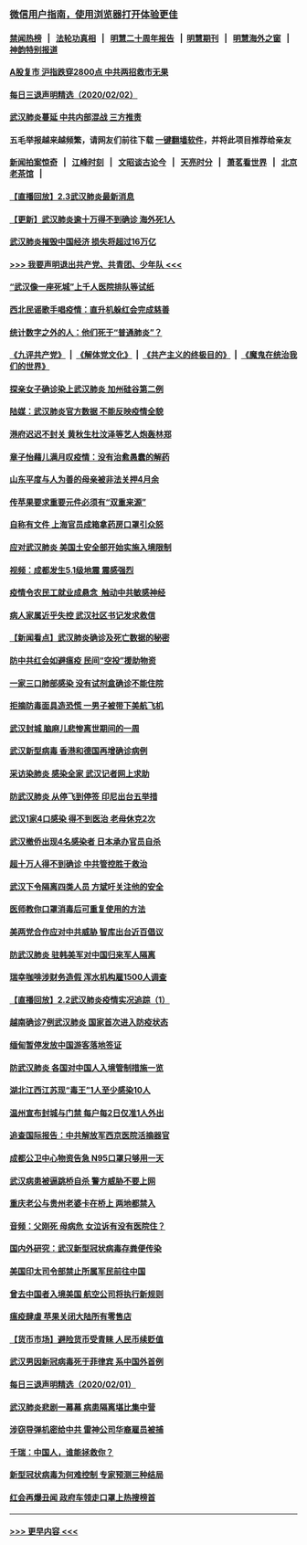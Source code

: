 ### [微信用户指南，使用浏览器打开体验更佳](https://github.com/gfw-breaker/banned-news1/blob/master/indexes/wechat-guide.md?t=0)
#### [禁闻热榜](热点新闻.md?t=0)  &nbsp;&nbsp;|&nbsp;&nbsp; [法轮功真相](https://github.com/gfw-breaker/truth/blob/master/README.md?t=0) &nbsp;&nbsp;|&nbsp;&nbsp; [明慧二十周年报告](https://github.com/gfw-breaker/mh-reports/blob/master/README.md?t=0) &nbsp;&nbsp;|&nbsp;&nbsp;[明慧期刊](https://github.com/gfw-breaker/mh-qikan) &nbsp;&nbsp;|&nbsp;&nbsp; [明慧海外之窗](https://github.com/gfw-breaker/mh-news/blob/master/README.md?t=0) &nbsp;&nbsp;|&nbsp;&nbsp; [神韵特别报道](https://github.com/gfw-breaker/mh-news/blob/master/shenyun.md?t=0)
#### [A股复市 沪指跌穿2800点 中共两招救市无果](../pages/nsc413/n11839859.md?t=02031222) 
#### [每日三退声明精选（2020/02/02）](../pages/nsc413/n11840257.md?t=02031222) 
#### [武汉肺炎蔓延 中共内部混战 三方推责](../pages/nsc413/n11839612.md?t=02031222) 
#### 五毛举报越来越频繁，请网友们前往下载 [一键翻墙软件](https://github.com/gfw-breaker/ssr-accounts)，并将此项目推荐给亲友
#### [新闻拍案惊奇](https://github.com/gfw-breaker/banned-news1/blob/master/pages/link4.md) &nbsp;&nbsp;|&nbsp;&nbsp; [江峰时刻](https://github.com/gfw-breaker/banned-news1/blob/master/pages/link4.md) &nbsp;&nbsp;|&nbsp;&nbsp; [文昭谈古论今](https://github.com/gfw-breaker/banned-news1/blob/master/pages/link4.md) &nbsp;&nbsp;|&nbsp;&nbsp; [天亮时分](https://github.com/gfw-breaker/banned-news1/blob/master/pages/link4.md) &nbsp;&nbsp;|&nbsp;&nbsp; [萧茗看世界](https://github.com/gfw-breaker/banned-news1/blob/master/pages/link4.md) &nbsp;&nbsp;|&nbsp;&nbsp; [北京老茶馆](https://github.com/gfw-breaker/banned-news1/blob/master/pages/link4.md) &nbsp;&nbsp;|&nbsp;&nbsp; 
#### [【直播回放】2.3武汉肺炎最新消息](../pages/nsc413/n11840124.md?t=02031222) 
#### [【更新】武汉肺炎逾十万得不到确诊 海外死1人](../pages/nsc413/n11801312.md?t=02031222) 
#### [武汉肺炎摧毁中国经济 损失将超过16万亿](../pages/nsc413/n11839723.md?t=02031222) 
#### [>>> 我要声明退出共产党、共青团、少年队 <<<](https://github.com/begood0513/goodnews/blob/master/quit/letter.md) 
#### [“武汉像一座死城”上千人医院排队等试纸](../pages/nsc413/n11839724.md?t=02031222) 
#### [西北民谣歌手唱疫情：直升机躲红会完成慈善](../pages/nsc413/n11839757.md?t=02031222) 
#### [统计数字之外的人：他们死于“普通肺炎”？](../pages/nsc413/n11839788.md?t=02031222) 
#### [《九评共产党》](https://github.com/begood0513/9ping.md/blob/master/README.md) &nbsp;|&nbsp; [《解体党文化》](../../../../jtdwh.md/blob/master/README.md)  &nbsp;|&nbsp; [《共产主义的终极目的》](../../../../gczydzjmd.md/blob/master/README.md) &nbsp;|&nbsp; [《魔鬼在统治我们的世界》](../../../../mgztzwmdsj.md/blob/master/README.md) 
#### [探亲女子确诊染上武汉肺炎 加州硅谷第二例](../pages/nsc413/n11839784.md?t=02031222) 
#### [陆媒：武汉肺炎官方数据 不能反映疫情全貌](../pages/nsc413/n11839828.md?t=02031222) 
#### [港府迟迟不封关 黄秋生杜汶泽等艺人炮轰林郑](../pages/nsc413/n11839562.md?t=02031222) 
#### [章子怡藉儿满月叹疫情：没有治愈愚蠢的解药](../pages/nsc413/n11839428.md?t=02031222) 
#### [山东平度与人为善的母亲被非法关押4月余](../pages/nsc413/n11834949.md?t=02031222) 
#### [传苹果要求重要元件必须有“双重来源”](../pages/nsc413/n11839717.md?t=02031222) 
#### [自称有文件 上海官员成箱拿药房口罩引众怒](../pages/nsc413/n11839279.md?t=02031222) 
#### [应对武汉肺炎 美国土安全部开始实施入境限制](../pages/nsc413/n11839729.md?t=02031222) 
#### [视频：成都发生5.1级地震 震感强烈](../pages/nsc413/n11839732.md?t=02031222) 
#### [疫情令农民工就业成悬念  触动中共敏感神经](../pages/nsc413/n11839625.md?t=02031222) 
#### [病人家属近乎失控 武汉社区书记发求救信](../pages/nsc413/n11839621.md?t=02031222) 
#### [【新闻看点】武汉肺炎确诊及死亡数据的秘密](../pages/nsc413/n11839539.md?t=02031222) 
#### [防中共红会如避瘟疫 民间“空投”援助物资](../pages/nsc413/n11839313.md?t=02031222) 
#### [一家三口肺部感染 没有试剂盒确诊不能住院](../pages/nsc413/n11839581.md?t=02031222) 
#### [拒摘防毒面具造恐慌 一男子被带下美航飞机](../pages/nsc413/n11839455.md?t=02031222) 
#### [武汉封城 脑麻儿悲惨离世期间的一周](../pages/nsc413/n11839378.md?t=02031222) 
#### [武汉新型病毒 香港和德国再增确诊病例](../pages/nsc413/n11839381.md?t=02031222) 
#### [采访染肺炎 感染全家 武汉记者网上求助](../pages/nsc413/n11839411.md?t=02031222) 
#### [防武汉肺炎 从停飞到停签 印尼出台五举措](../pages/nsc413/n11839282.md?t=02031222) 
#### [武汉1家4口感染 得不到医治 老母休克2次](../pages/nsc413/n11839277.md?t=02031222) 
#### [武汉撤侨出现4名感染者 日本承办官员自杀](../pages/nsc413/n11839044.md?t=02031222) 
#### [超十万人得不到确诊 中共管控胜于救治](../pages/nsc413/n11838462.md?t=02031222) 
#### [武汉下令隔离四类人员 方斌吁关注他的安全](../pages/nsc413/n11838878.md?t=02031222) 
#### [医师教你口罩消毒后可重复使用的方法](../pages/nsc413/n11839225.md?t=02031222) 
#### [美两党合作应对中共威胁 智库出台近百倡议](../pages/nsc413/n11838437.md?t=02031222) 
#### [防武汉肺炎 驻韩美军对中国归来军人隔离](../pages/nsc413/n11838970.md?t=02031222) 
#### [瑞幸咖啡涉财务造假 浑水机构雇1500人调查](../pages/nsc413/n11838486.md?t=02031222) 
#### [【直播回放】2.2武汉肺炎疫情实况追踪（1）](../pages/nsc413/n11838871.md?t=02031222) 
#### [越南确诊7例武汉肺炎 国家首次进入防疫状态](../pages/nsc413/n11838860.md?t=02031222) 
#### [缅甸暂停发放中国游客落地签证](../pages/nsc413/n11838730.md?t=02031222) 
#### [防武汉肺炎 各国对中国人入境管制措施一览](../pages/nsc413/n11838726.md?t=02031222) 
#### [湖北江西江苏现“毒王”1人至少感染10人](../pages/nsc413/n11838670.md?t=02031222) 
#### [温州宣布封城与门禁 每户每2日仅准1人外出](../pages/nsc413/n11838748.md?t=02031222) 
#### [追查国际报告：中共解放军西京医院活摘器官](../pages/nsc413/n11838359.md?t=02031222) 
#### [成都公卫中心物资告急 N95口罩只够用一天](../pages/nsc413/n11834896.md?t=02031222) 
#### [武汉病患被逼跳桥自杀 警方威胁不要上网](../pages/nsc413/n11838521.md?t=02031222) 
#### [重庆老公与贵州老婆卡在桥上 两地都禁入](../pages/nsc413/n11838677.md?t=02031222) 
#### [音频：父刚死 母病危 女泣诉有没有医院住？](../pages/nsc413/n11838501.md?t=02031222) 
#### [国内外研究：武汉新型冠状病毒存粪便传染](../pages/nsc413/n11838353.md?t=02031222) 
#### [美国印太司令部禁止所属军民前往中国](../pages/nsc413/n11838418.md?t=02031222) 
#### [曾去中国者入境美国 航空公司将执行新规则](../pages/nsc413/n11838375.md?t=02031222) 
#### [瘟疫肆虐 苹果关闭大陆所有零售店](../pages/nsc413/n11838235.md?t=02031222) 
#### [【货币市场】避险货币受青睐 人民币续贬值](../pages/nsc413/n11838086.md?t=02031222) 
#### [武汉男因新冠病毒死于菲律宾 系中国外首例](../pages/nsc413/n11838247.md?t=02031222) 
#### [每日三退声明精选（2020/02/01）](../pages/nsc413/n11838281.md?t=02031222) 
#### [武汉肺炎悲剧一幕幕 病患隔离堪比集中营](../pages/nsc413/n11838047.md?t=02031222) 
#### [涉窃导弹机密给中共 雷神公司华裔雇员被捕](../pages/nsc413/n11838129.md?t=02031222) 
#### [千瑞：中国人，谁能拯救你？](../pages/nsc413/n11838069.md?t=02031222) 
#### [新型冠状病毒为何难控制 专家预测三种结局](../pages/nsc413/n11838002.md?t=02031222) 
#### [红会再爆丑闻 政府车领走口罩上热搜榜首](../pages/nsc413/n11837825.md?t=02031222) 

----
#### [ >>> 更早内容 <<< ](../indexes/nsc413-earlier.md)
